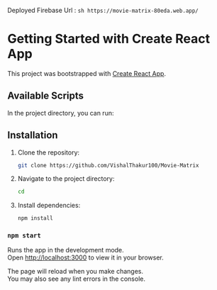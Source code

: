  Deployed Firebase Url :
	```sh
	  https://movie-matrix-80eda.web.app/
	```
# Getting Started with Create React App

This project was bootstrapped with [Create React App](https://github.com/facebook/create-react-app).

## Available Scripts

In the project directory, you can run:

## Installation
1. Clone the repository:
	```sh
	git clone https://github.com/VishalThakur100/Movie-Matrix
	```
2. Navigate to the project directory:
	```sh
	cd 
	```
3. Install dependencies:
	```sh
	npm install
	```

### `npm start`

Runs the app in the development mode.\
Open [http://localhost:3000](http://localhost:3000) to view it in your browser.

The page will reload when you make changes.\
You may also see any lint errors in the console.



